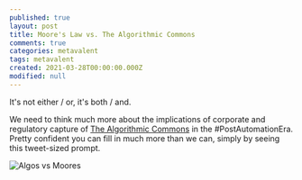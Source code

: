 ```yaml
---
published: true
layout: post
title: Moore's Law vs. The Algorithmic Commons
comments: true
categories: metavalent
tags: metavalent
created: 2021-03-28T00:00:00.000Z
modified: null
---
```

It's not either / or, it's both / and.

We need to think much more about the implications of corporate and regulatory capture of [The Algorithmic Commons](https://stackoverflow.blog/2021/03/24/forget-moores-law-algorithms-drive-technology-forward/) in the #PostAutomationEra. Pretty confident you can fill in much more than we can, simply by seeing this tweet-sized prompt.

![Algos vs Moores]({{site.baseurl}}assets/images/algorithms.v.moores.jpg)

